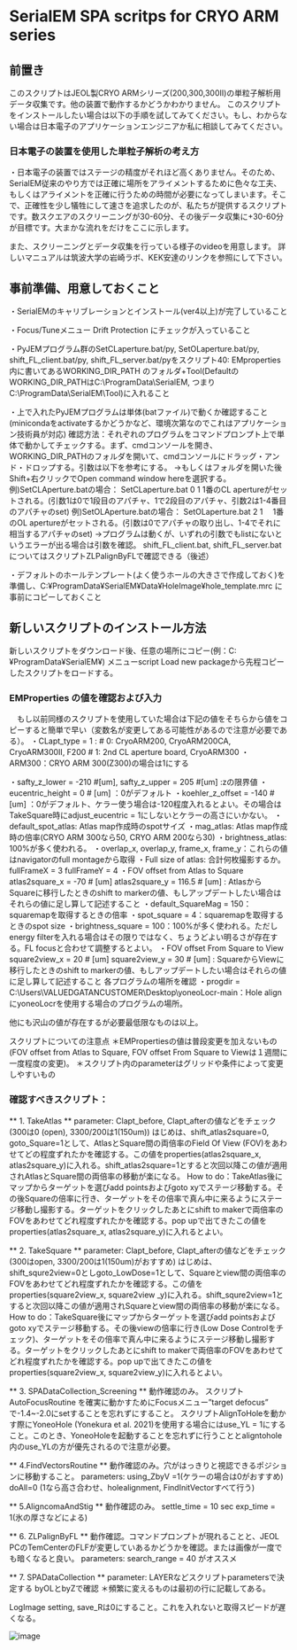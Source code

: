 # SerialEM SPA scritps for CRYO ARM series

## 前置き
このスクリプトはJEOL製CRYO ARMシリーズ(200,300,300Ⅱ)の単粒子解析用データ収集です。他の装置で動作するかどうかわかりません。
このスクリプトをインストールしたい場合は以下の手順を試してみてください。もし、わからない場合は日本電子のアプリケーションエンジニアか私に相談してみてください。

### 日本電子の装置を使用した単粒子解析の考え方
・日本電子の装置ではステージの精度がそれほど高くありません。そのため、SerialEM従来のやり方では正確に場所をアライメントするために色々な工夫、もしくはアライメントを正確に行うための時間が必要になってしまいます。そこで、正確性を少し犠牲にして速さを追求したのが、私たちが提供するスクリプトです。数スクエアのスクリーニングが30-60分、その後データ収集に+30-60分が目標です。大まかな流れをだけをここに示します。

また、スクリーニングとデータ収集を行っている様子のvideoを用意します。
詳しいマニュアルは筑波大学の岩崎ラボ、KEK安達のリンクを参照にして下さい。


## 事前準備、用意しておくこと
・SerialEMのキャリブレーションとインストール(ver4以上)が完了していること

・Focus/Tuneメニュー  Drift Protection にチェックが入っていること

・PyJEMプログラム群のSetCLaperture.bat/py, SetOLaperture.bat/py, shift_FL_client.bat/py, shift_FL_server.bat/pyをスクリプト40: EMproperties内に書いてあるWORKING_DIR_PATH のフォルダ+Tool(DefaultのWORKING_DIR_PATHはC:\ProgramData\SerialEM, つまりC:\ProgramData\SerialEM\Tool)に入れること

・上で入れたPyJEMプログラムは単体(batファイル)で動くか確認すること(minicondaをactivateするかどうかなど、環境次第なのでこれはアプリケーション技術員が対応)
確認方法：それぞれのプログラムをコマンドプロンプト上で単体で動かしてチェックする。まず、cmdコンソールを開き、WORKING_DIR_PATHのフォルダを開いて、cmdコンソールにドラッグ・アンド・ドロップする。引数は以下を参考にする。
→もしくはフォルダを開いた後Shift+右クリックでOpen command window hereを選択する。
例)SetCLAperture.batの場合： SetCLaperture.bat 0 1 
 1番のCL apertureがセットされる。(引数1は0で1段目のアパチャ、1で2段目のアパチャ、引数2は1-4番目のアパチャのset)
例)SetOLAperture.batの場合： SetOLaperture.bat 2 1　
 1番のOL apertureがセットされる。(引数は0でアパチャの取り出し、1-4でそれに相当するアパチャのset)
→プログラムは動くが、いずれの引数でもlistにないというエラーが出る場合は引数を確認。
shift_FL_client.bat, shift_FL_server.batについてはスクリプトZLPalignByFLで確認できる（後述）

・デフォルトのホールテンプレート(よく使うホールの大きさで作成しておく)を準備し、C:¥ProgramData¥SerialEM¥Data¥HoleImage¥hole_template.mrc
に事前にコピーしておくこと

## 新しいスクリプトのインストール方法
新しいスクリプトをダウンロード後、任意の場所にコピー(例：C:¥ProgramData¥SerialEM¥)
メニューscript  Load new packageから先程コピーしたスクリプトをロードする。

### EMProperties の値を確認および入力
　もし以前同様のスクリプトを使用していた場合は下記の値をそちらから値をコピーすると簡単で早い（変数名が変更してある可能性があるので注意が必要である）。
<JEOL TEM type>
・CLapt_type = 1 : # 0: CryoARM200, CryoARM200CA, CryoARM300II, F200
                 # 1: 2nd CL aperture board, CryoARM300
・ARM300：CRYO ARM 300(Z300)の場合は1にする

<Stage setting>
・safty_z_lower = -210 #[um], safty_z_upper = 205 #[um] :zの限界値
・eucentric_height = 0 # [um] ：0がデフォルト
・koehler_z_offset = -140 # [um] ：0がデフォルト、ケラー使う場合は-120程度入れるとよい。その場合はTakeSquare時にadjust_eucentric = 1にしないとケラーの高さにいかない。

<Setting for Atlas>
・default_spot_atlas: Atlas map作成時のspotサイズ
・mag_atlas: Atlas map作成時の倍率(CRYO ARM 300なら50,  CRYO ARM 200なら30)
・brightness_atlas: 100%が多く使われる。
・overlap_x, overlap_y, frame_x, frame_y：これらの値はnavigatorのfull montageから取得
・Full size of atlas: 合計何枚撮影するか。
        fullFrameX = 3
        fullFrameY = 4
・FOV offset from Atlas to Square
        atlas2square_x = -70 # [um]    
        atlas2square_y = 116.5 # [um]   
: AtlasからSquareに移行したときのshift to markerの値、もしアップデートしたい場合はそれらの値に足し算して記述すること

<Settingfor Square>
・default_SquareMag = 150：squaremapを取得するときの倍率
・spot_square = 4：squaremapを取得するときのspot size
・brightness_square = 100：100%が多く使われる。ただしenergy filterを入れる場合はその限りではなく、ちょうどよい明るさが存在する。FL focusと合わせて調整するとよい。
・FOV offset From Square to View
        square2view_x = 20 # [um]  
        square2view_y = 30 # [um]  
: SquareからViewに移行したときのshift to markerの値、もしアップデートしたい場合はそれらの値に足し算して記述すること

<Python Call setting>
各プログラムの場所を確認

<YoneoLocker>
・progdir = C:\Users\VALUEDGATANCUSTOMER\Desktop\yoneoLocr-main：Hole alignにyoneoLocrを使用する場合のプログラムの場所。

他にも沢山の値が存在するが必要最低限なものは以上。


スクリプトについての注意点
＊EMPropertiesの値は普段変更を加えないもの(FOV offset from Atlas to Square, FOV offset From Square to Viewは１週間に一度程度の変更)。
＊スクリプト内のparameterはグリッドや条件によって変更しやすいもの




### 確認すべきスクリプト：
** 1. TakeAtlas **
parameter: Clapt_before, Clapt_afterの値などをチェック(300は0 (open), 3300/200は1(150um))
はじめは、shift_atlas2square=0, goto_Square=1として、AtlasとSquare間の両倍率のField Of View (FOV)をあわせてどの程度ずれたかを確認する。この値をproperties(atlas2square_x, atlas2square_y)に入れる。shift_atlas2square=1とすると次回以降この値が適用されAtlasとSquare間の両倍率の移動が楽になる。
How to do：TakeAtlas後にマップからターゲットを選びadd pointsおよびgoto xyでステージ移動する。その後Squareの倍率に行き、ターゲットをその倍率で真ん中に来るようにステージ移動し撮影する。ターゲットをクリックしたあとにshift to makerで両倍率のFOVをあわせてどれ程度ずれたかを確認する。pop upで出てきたこの値をproperties(atlas2square_x, atlas2square_y)に入れるとよい。

** 2. TakeSquare  **
parameter: Clapt_before, Clapt_afterの値などをチェック(300はopen, 3300/200は1(150um)がおすすめ)
はじめは、shift_squre2view=0としgoto_LowDose=1として、Squareとview間の両倍率のFOVをあわせてどれ程度ずれたかを確認する。この値をproperties(square2view_x, square2view _y)に入れる。shift_squre2view=1とすると次回以降この値が適用されSquareとview間の両倍率の移動が楽になる。
How to do：TakeSquare後にマップからターゲットを選びadd pointsおよびgoto xyでステージ移動する。その後viewの倍率に行き(Low Dose Controlをチェック)、ターゲットをその倍率で真ん中に来るようにステージ移動し撮影する。ターゲットをクリックしたあとにshift to makerで両倍率のFOVをあわせてどれ程度ずれたかを確認する。pop upで出てきたこの値をproperties(square2view_x, square2view_y)に入れるとよい。


** 3. SPADataCollection_Screening **
動作確認のみ。
スクリプトAutoFocusRoutine を確実に動かすためにFocusメニュー”target defocus” で-1.4~-2.0にsetすることを忘れずにすること。
スクリプトAlignToHoleを動かす際にYoneoHole (Yonekura et al. 2021)を使用する場合にはuse_YL = 1にすること。このとき、YoneoHoleを起動することを忘れずに行うこととaligntohole内のuse_YLの方が優先されるので注意が必要。

** 4.FindVectorsRoutine **
動作確認のみ。穴がはっきりと視認できるポジションに移動すること。
parameters: using_ZbyV =1(ケラーの場合は0がおすすめ)
doAll=0 (1なら高さ合わせ、holealignment, FindInitVectorすべて行う)

** 5.AligncomaAndStig **
動作確認のみ。
settle_time = 10 sec
exp_time = 1(氷の厚さなどによる)

** 6. ZLPalignByFL **
動作確認。コマンドプロンプトが現れることと、JEOL PCのTemCenterのFLFが変更していあるかどうかを確認。または画像が一度でも暗くなると良い。
parameters: search_range = 40 がオススメ

** 7. SPADataCollection **
parameter: LAYERなどスクリプトparametersで決定する
byOLとbyZで確認
＊頻繁に変えるものは最初の行に記載してある。

LogImage setting, save_Rは0にすること。これを入れないと取得スピードが遅くなる。

![image](https://user-images.githubusercontent.com/34903373/209277317-75ac8e88-6124-4e7c-bff9-7785986146c5.png)
